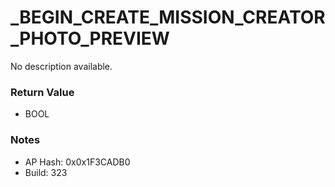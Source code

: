 # _BEGIN_CREATE_MISSION_CREATOR_PHOTO_PREVIEW

No description available.

### Return Value
* BOOL

### Notes
* AP Hash: 0x0x1F3CADB0
* Build: 323


